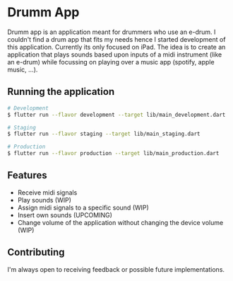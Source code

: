 # Drumm App

Drumm app is an application meant for drummers who use an e-drum. I couldn't find a drum app that fits my needs hence I started development of this application. Currently its only focused on iPad. The idea is to create an application that plays sounds based upon inputs of a midi instrument (like an e-drum) while focussing on playing over a music app (spotify, apple music, ...).

## Running the application
```bash
# Development
$ flutter run --flavor development --target lib/main_development.dart

# Staging
$ flutter run --flavor staging --target lib/main_staging.dart

# Production
$ flutter run --flavor production --target lib/main_production.dart
```
## Features
- Receive midi signals
- Play sounds (WIP)
- Assign midi signals to a specific sound (WIP)
- Insert own sounds (UPCOMING)
- Change volume of the application without changing the device volume (WIP)

## Contributing
I'm always open to receiving feedback or possible future implementations.

